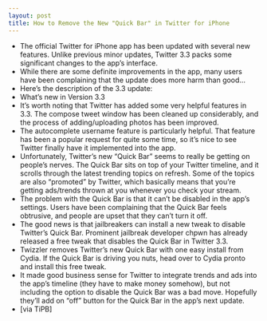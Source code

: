 ```yaml
---
layout: post
title: How to Remove the New "Quick Bar" in Twitter for iPhone
---
```

* The official Twitter for iPhone app has been updated with several new features. Unlike previous minor updates, Twitter 3.3 packs some significant changes to the app’s interface.
* While there are some definite improvements in the app, many users have been complaining that the update does more harm than good…
* Here’s the description of the 3.3 update:
* What’s new in Version 3.3
* It’s worth noting that Twitter has added some very helpful features in 3.3. The compose tweet window has been cleaned up considerably, and the process of adding/uploading photos has been improved.
* The autocomplete username feature is particularly helpful. That feature has been a popular request for quite some time, so it’s nice to see Twitter finally have it implemented into the app.
* Unfortunately, Twitter’s new “Quick Bar” seems to really be getting on people’s nerves. The Quick Bar sits on top of your Twitter timeline, and it scrolls through the latest trending topics on refresh. Some of the topics are also “promoted” by Twitter, which basically means that you’re getting ads/trends thrown at you whenever you check your stream.
* The problem with the Quick Bar is that it can’t be disabled in the app’s settings. Users have been complaining that the Quick Bar feels obtrusive, and people are upset that they can’t turn it off.
* The good news is that jailbreakers can install a new tweak to disable Twitter’s Quick Bar. Prominent jailbreak developer chpwn has already released a free tweak that disables the Quick Bar in Twitter 3.3.
* Twizzler removes Twitter’s new Quick Bar with one easy install from Cydia. If the Quick Bar is driving you nuts, head over to Cydia pronto and install this free tweak.
* It made good business sense for Twitter to integrate trends and ads into the app’s timeline (they have to make money somehow), but not including the option to disable the Quick Bar was a bad move. Hopefully they’ll add on “off” button for the Quick Bar in the app’s next update.
* [via TiPB]

